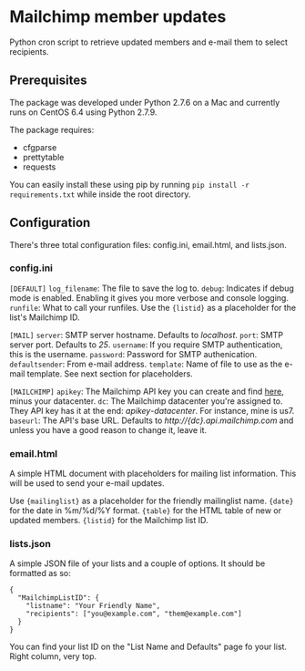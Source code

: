 # Mailchimp member updates
Python cron script to retrieve updated members and e-mail them to select recipients. 

## Prerequisites
The package was developed under Python 2.7.6 on a Mac and currently runs on CentOS 6.4 using Python 2.7.9.

The package requires:
* cfgparse
* prettytable
* requests

You can easily install these using pip by running `pip install -r requirements.txt` while inside the root directory.

## Configuration
There's three total configuration files: config.ini, email.html, and lists.json.

### config.ini
`[DEFAULT]`
`log_filename`: The file to save the log to.
`debug`: Indicates if debug mode is enabled. Enabling it gives you more verbose and console logging.
`runfile`: What to call your runfiles. Use the `{listid}` as a placeholder for the list's Mailchimp ID.

`[MAIL]`
`server`: SMTP server hostname. Defaults to _localhost_.
`port`: SMTP server port. Defaults to _25_.
`username`: If you require SMTP authentication, this is the username.
`password`: Password for SMTP authenication.
`defaultsender`: From e-mail address.
`template`: Name of file to use as the e-mail template. See next section for placeholders.

`[MAILCHIMP]`
`apikey`: The Mailchimp API key you can create and find [here](https://admin.mailchimp.com/account/api/), minus your datacenter.
`dc`: The Mailchimp datacenter you're assigned to. They API key has it at the end: _apikey_-_datacenter_. For instance, mine is us7.
`baseurl`: The API's base URL. Defaults to _http://{dc}.api.mailchimp.com_ and unless you have a good reason to change it, leave it.

### email.html
A simple HTML document with placeholders for mailing list information. This will be used to send your e-mail updates.

Use `{mailinglist}` as a placeholder for the friendly mailinglist name. `{date}` for the date in %m/%d/%Y format. `{table}` for the HTML table of new or updated members. `{listid}` for the Mailchimp list ID.

### lists.json
A simple JSON file of your lists and a couple of options. It should be formatted as so:
```
{
  "MailchimpListID": {
    "listname": "Your Friendly Name",
    "recipients": ["you@example.com", "them@example.com"]
  }
}
```

You can find your list ID on the "List Name and Defaults" page fo your list. Right column, very top. 
